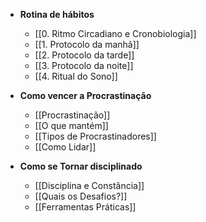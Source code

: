 
- **Rotina de hábitos**
	- [[0.‎‎‎‎‎‎​ Ritmo Circadiano e Cronobiologia]]
	- [[1.‎‎‎‎‎‎​ Protocolo da manhã]]
	- [[2.‎‎‎‎‎‎​ Protocolo da tarde]]
	- [[3.‎‎‎‎‎‎​ Protocolo da noite]]
	- [[4.‎‎‎‎‎‎​ Ritual do Sono]]

- **Como vencer a Procrastinação**
	- [[Procrastinação]]
	- [[O que mantém]]
	- [[Tipos de Procrastinadores]]
	- [[Como Lidar]]
	
- **Como se Tornar disciplinado**
	- [[Disciplina e Constância]]
	- [[Quais os Desafios?]]
	- [[Ferramentas Práticas]]